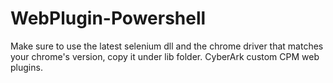 # WebPlugin-Powershell
Make sure to use the latest selenium dll and the chrome driver that matches your chrome's version, copy it under lib folder.
CyberArk custom CPM web plugins.
